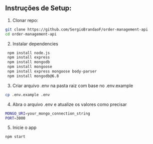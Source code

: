 ## Instruções de Setup:

1. Clonar repo:
```bash
git clone https://github.com/SergioBrandaoF/order-management-api
cd order-management-api
```
2. Instalar dependencies
```bash 
 npm install node.js
 npm install express
 npm install mongodb
 npm install mongoose
 npm install express mongoose body-parser
 npm install mongodb@6.8
```
3. Criar arquivo .env na pasta raiz com base no .env.example

```bash
cp .env.example .env
```

4. Abra o arquivo .env e atualize os valores como precisar

```bash
MONGO_URI=your_mongo_connection_string
PORT=3000
```

5. Inicie o app

```bash
npm start
```
